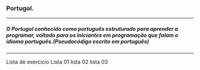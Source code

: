 ### Portugol.
---
##### O Portugol conhecido como português estruturado para aprender a programar, voltado para os iniciantes em programação que falam o idioma português.(Pseudocódigo escrito em português)
---
Lista de exercicio
Lista 01
lista 02
lista 03
